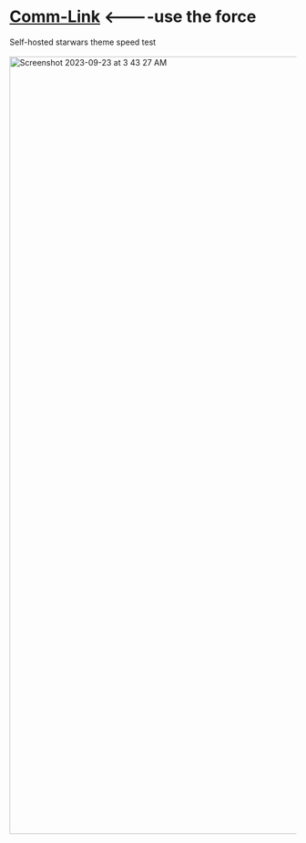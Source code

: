 # <a href="https://fast.jessejesse.com">Comm-Link</a> <----use the force
Self-hosted starwars theme speed test<br><br>
<img width="1365" alt="Screenshot 2023-09-23 at 3 43 27 AM" src="https://github.com/sudo-self/Emperial-CommLink/assets/119916323/c7ffb667-4ce2-4f0b-8854-87de9c93fe81">

